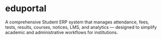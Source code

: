 # eduportal
A comprehensive Student ERP system that manages attendance, fees, tests, results, courses, notices, LMS, and analytics — designed to simplify academic and administrative workflows for institutions.
